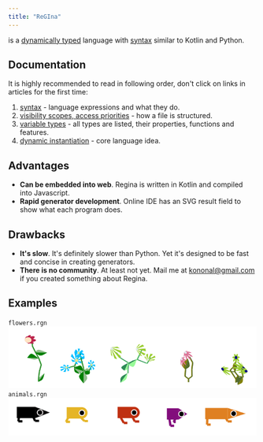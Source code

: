 ```yaml
---
title: "ReGIna"
---
```


is a [dynamically typed](notes/typization.md) language with [syntax](regina/syntax) similar to
Kotlin and Python.

## Documentation

It is highly recommended to read in following order, don't click on links in articles for the first
time:

1. [syntax](regina/syntax) - language expressions and what they do.
2. [visibility scopes, access priorities](regina/scopes) - how a file is structured.
3. [variable types](regina/types) - all types are listed, their properties, functions and features.
4. [dynamic instantiation](regina/dynamic-instantiation) - core language idea.



## Advantages

* **Can be embedded into web**. Regina is written in Kotlin and compiled into Javascript.
* **Rapid generator development**. Online IDE has an SVG result field to show what each program does.

## Drawbacks

* **It's slow**. It's definitely slower than Python. Yet it's designed to be fast and concise in
  creating generators.
* **There is no community**. At least not yet. Mail me at kononal@gmail.com if you created
  something about Regina.

## Examples

`flowers.rgn`
![flowers](flowers_example.png)
`animals.rgn`
![animals](animals_example.png)

